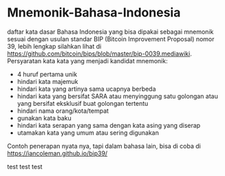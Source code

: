 # Mnemonik-Bahasa-Indonesia
daftar kata dasar Bahasa Indonesia yang bisa dipakai sebagai mnemonik sesuai dengan usulan standar BIP (Bitcoin Improvement Proposal) nomor 39, lebih lengkap silahkan lihat di https://github.com/bitcoin/bips/blob/master/bip-0039.mediawiki.
Persyaratan kata kata yang menjadi kandidat mnemonik:

- 4 huruf pertama unik
- hindari kata majemuk
- hindari kata yang artinya sama ucapnya berbeda
- hindari kata yang bersifat SARA atau menyinggung satu golongan atau yang bersifat eksklusif buat golongan tertentu
- hindari nama orang/kota/tempat
- gunakan kata baku
- hindari kata serapan yang sama dengan kata asing yang diserap
- utamakan kata yang umum atau sering digunakan

Contoh penerapan nyata nya, tapi dalam bahasa lain, bisa di coba di https://iancoleman.github.io/bip39/

test test test
